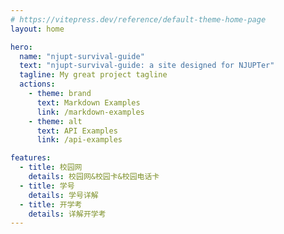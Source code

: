 ```yaml
---
# https://vitepress.dev/reference/default-theme-home-page
layout: home

hero:
  name: "njupt-survival-guide"
  text: "njupt-survival-guide: a site designed for NJUPTer"
  tagline: My great project tagline
  actions:
    - theme: brand
      text: Markdown Examples
      link: /markdown-examples
    - theme: alt
      text: API Examples
      link: /api-examples

features:
  - title: 校园网
    details: 校园网&校园卡&校园电话卡
  - title: 学号
    details: 学号详解
  - title: 开学考
    details: 详解开学考
---
```


